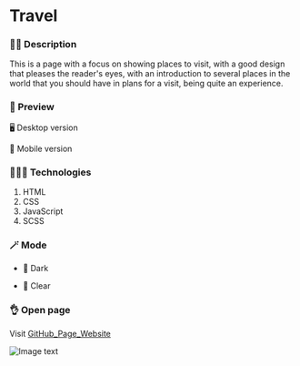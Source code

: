 # Travel

### ✍🏻 Description

This is a page with a focus on showing places to visit, with a good design that pleases the reader's eyes, with an introduction to several places in the world that you should have in plans for a visit, being quite an experience.

### 🎨 Preview

🖥 Desktop version

📱 Mobile version

### 👩🏻‍💻 Technologies

1. HTML
2. CSS
3. JavaScript
4. SCSS

### 🪄 Mode

- 🔳 Dark

- 🔲 Clear

### 👌 Open page

Visit [GitHub_Page_Website](https://cristhiancm.github.io/Travel/#destination)

![Image text]()
